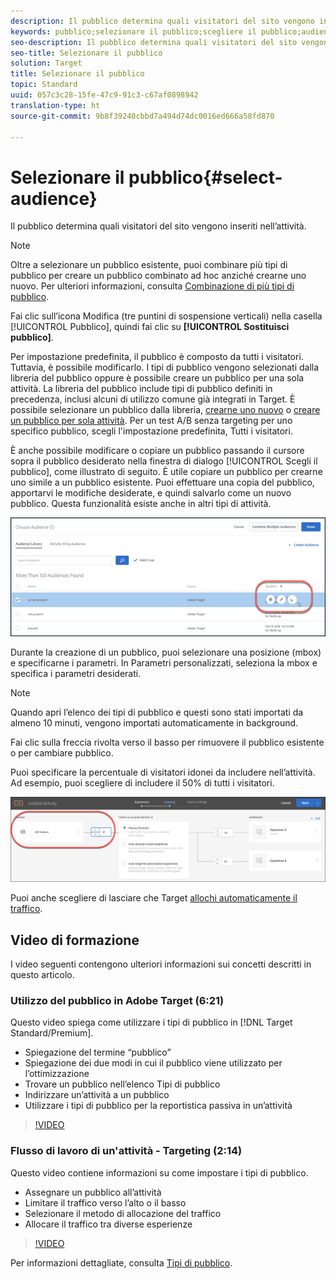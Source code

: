 ```yaml
---
description: Il pubblico determina quali visitatori del sito vengono inseriti nell’attività.
keywords: pubblico;selezionare il pubblico;scegliere il pubblico;audience;selettori
seo-description: Il pubblico determina quali visitatori del sito vengono inseriti nell’attività.
seo-title: Selezionare il pubblico
solution: Target
title: Selezionare il pubblico
topic: Standard
uuid: 057c3c28-15fe-47c9-91c3-c67af0898942
translation-type: ht
source-git-commit: 9b8f39240cbbd7a494d74dc0016ed666a58fd870

---
```



# Selezionare il pubblico{#select-audience}

Il pubblico determina quali visitatori del sito vengono inseriti nell’attività.

>[!NOTE]
>
>Oltre a selezionare un pubblico esistente, puoi combinare più tipi di pubblico per creare un pubblico combinato ad hoc anziché crearne uno nuovo. Per ulteriori informazioni, consulta [Combinazione di più tipi di pubblico](../../../c-target/combining-multiple-audiences.md#concept_A7386F1EA4394BD2AB72399C225981E5).

Fai clic sull’icona Modifica (tre puntini di sospensione verticali) nella casella [!UICONTROL Pubblico], quindi fai clic su **[!UICONTROL Sostituisci pubblico]**.

Per impostazione predefinita, il pubblico è composto da tutti i visitatori. Tuttavia, è possibile modificarlo. I tipi di pubblico vengono selezionati dalla libreria del pubblico oppure è possibile creare un pubblico per una sola attività. La libreria del pubblico include tipi di pubblico definiti in precedenza, inclusi alcuni di utilizzo comune già integrati in Target. È possibile selezionare un pubblico dalla libreria, [crearne uno nuovo](../../../c-target/c-audiences/create-audience.md#task_1D507519D3AD4390B507F188BD294DC1) o [creare un pubblico per sola attività](../../../c-target/creating-activity-only-audience.md#concept_A6BADCF530ED4AE1852E677FEBE68483). Per un test A/B senza targeting per uno specifico pubblico, scegli l&#39;impostazione predefinita, Tutti i visitatori.

È anche possibile modificare o copiare un pubblico passando il cursore sopra il pubblico desiderato nella finestra di dialogo [!UICONTROL Scegli il pubblico], come illustrato di seguito. È utile copiare un pubblico per crearne uno simile a un pubblico esistente. Puoi effettuare una copia del pubblico, apportarvi le modifiche desiderate, e quindi salvarlo come un nuovo pubblico. Questa funzionalità esiste anche in altri tipi di attività.

![](assets/audience_picker_hover.png)

Durante la creazione di un pubblico, puoi selezionare una posizione (mbox) e specificarne i parametri. In Parametri personalizzati, seleziona la mbox e specifica i parametri desiderati.

>[!NOTE]
>
>Quando apri l’elenco dei tipi di pubblico e questi sono stati importati da almeno 10 minuti, vengono importati automaticamente in background.

Fai clic sulla freccia rivolta verso il basso per rimuovere il pubblico esistente o per cambiare pubblico.

Puoi specificare la percentuale di visitatori idonei da includere nell’attività. Ad esempio, puoi scegliere di includere il 50% di tutti i visitatori.

![](assets/audperc.png)

Puoi anche scegliere di lasciare che Target [allochi automaticamente il traffico](../../../c-activities/automated-traffic-allocation/automated-traffic-allocation.md#concept_A1407678796B4C569E94CBA8A9F7F5D4).

## Video di formazione

I video seguenti contengono ulteriori informazioni sui concetti descritti in questo articolo.

### Utilizzo del pubblico in Adobe Target (6:21)

Questo video spiega come utilizzare i tipi di pubblico in [!DNL Target Standard/Premium].

* Spiegazione del termine “pubblico”
* Spiegazione dei due modi in cui il pubblico viene utilizzato per lʼottimizzazione
* Trovare un pubblico nellʼelenco Tipi di pubblico
* Indirizzare unʼattività a un pubblico
* Utilizzare i tipi di pubblico per la reportistica passiva in un’attività

>[!VIDEO](https://video.tv.adobe.com/v/17398)

### Flusso di lavoro di un&#39;attività - Targeting (2:14)

Questo video contiene informazioni su come impostare i tipi di pubblico.

* Assegnare un pubblico all’attività
* Limitare il traffico verso l’alto o il basso
* Selezionare il metodo di allocazione del traffico
* Allocare il traffico tra diverse esperienze

>[!VIDEO](https://video.tv.adobe.com/v/17385)

Per informazioni dettagliate, consulta [Tipi di pubblico](../../../c-target/c-audiences/audiences.md#concept_65BE870D290E412D8BBF557EEA67C271).
